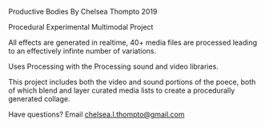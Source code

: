 Productive Bodies
By Chelsea Thompto
2019

Procedural Experimental Multimodal Project

All effects are generated in realtime, 40+ media files are processed leading to an effectively infinte number of variations.
 
Uses Processing with the Processing sound and video libraries.

This project includes both the video and sound portions of the poece, both of which blend and layer curated media lists to
create a procedurally generated collage.

Have questions? Email chelsea.l.thompto@gmail.com
